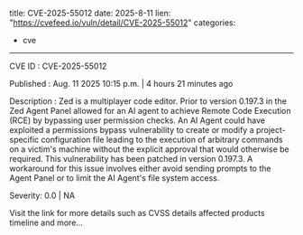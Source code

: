  
title: CVE-2025-55012
date: 2025-8-11
lien: "https://cvefeed.io/vuln/detail/CVE-2025-55012"
categories:
  - cve
---

CVE ID : CVE-2025-55012

Published :  Aug. 11
2025
10:15 p.m. | 4 hours
21 minutes ago

Description : Zed is a multiplayer code editor. Prior to version 0.197.3
in the Zed Agent Panel allowed for an AI agent to achieve Remote Code Execution (RCE) by bypassing user permission checks. An AI Agent could have exploited a permissions bypass vulnerability to create or modify a project-specific configuration file
leading to the execution of arbitrary commands on a victim's machine without the explicit approval that would otherwise be required. This vulnerability has been patched in version 0.197.3. A workaround for this issue involves either avoid sending prompts to the Agent Panel
or to limit the AI Agent's file system access.

Severity: 0.0 | NA

Visit the link for more details
such as CVSS details
affected products
timeline
and more...
